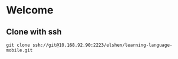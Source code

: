 # Welcome

## Clone with ssh

```
git clone ssh://git@10.168.92.90:2223/elshen/learning-language-mobile.git
```
